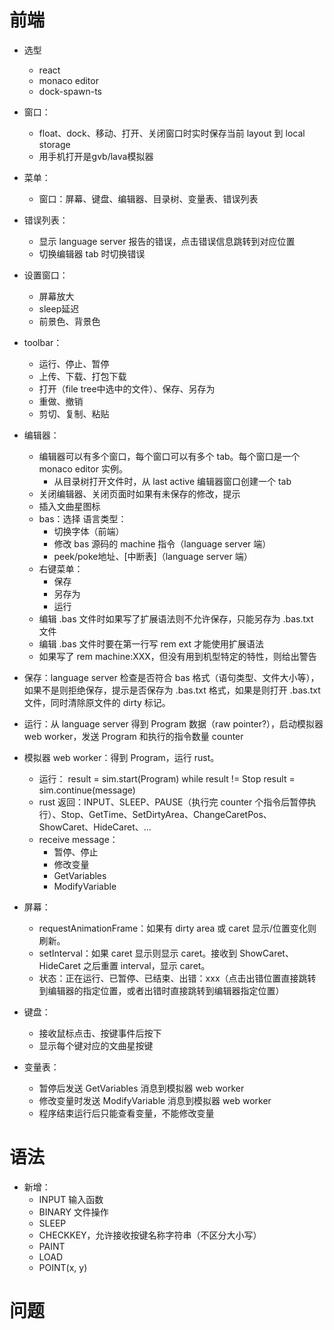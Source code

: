 # 前端
- 选型
    + react
    + monaco editor
    + dock-spawn-ts
    
- 窗口：
    + float、dock、移动、打开、关闭窗口时实时保存当前 layout 到 local storage
    + 用手机打开是gvb/lava模拟器
- 菜单：
    
    + 窗口：屏幕、键盘、编辑器、目录树、变量表、错误列表

- 错误列表：
    + 显示 language server 报告的错误，点击错误信息跳转到对应位置
    + 切换编辑器 tab 时切换错误
    
- 设置窗口：
    + 屏幕放大
    + sleep延迟
    + 前景色、背景色
    
- toolbar：
    + 运行、停止、暂停
    + 上传、下载、打包下载
    + 打开（file tree中选中的文件）、保存、另存为
    + 重做、撤销
    + 剪切、复制、粘贴

- 编辑器：
    + 编辑器可以有多个窗口，每个窗口可以有多个 tab。每个窗口是一个 monaco editor 实例。
        - 从目录树打开文件时，从 last active 编辑器窗口创建一个 tab
    + 关闭编辑器、关闭页面时如果有未保存的修改，提示
    + 插入文曲星图标
    + bas：选择 语言类型：
        - 切换字体（前端）
        - 修改 bas 源码的 machine 指令（language server 端）
        - peek/poke地址、\[中断表]（language server 端）
    + 右键菜单：
        - 保存
        - 另存为
        - 运行
    + 编辑 .bas 文件时如果写了扩展语法则不允许保存，只能另存为 .bas.txt 文件
    + 编辑 .bas 文件时要在第一行写 rem ext 才能使用扩展语法
    + 如果写了 rem machine:XXX，但没有用到机型特定的特性，则给出警告
    
- 保存：language server 检查是否符合 bas 格式（语句类型、文件大小等），如果不是则拒绝保存，提示是否保存为 .bas.txt 格式，如果是则打开 .bas.txt 文件，同时清除原文件的 dirty 标记。

- 运行：从 language server 得到 Program 数据（raw pointer?），启动模拟器 web worker，发送 Program 和执行的指令数量 counter

- 模拟器 web worker：得到 Program，运行 rust。
    + 运行：
        result = sim.start(Program)
        while result != Stop
            result = sim.continue(message)
    + rust 返回：INPUT、SLEEP、PAUSE（执行完 counter 个指令后暂停执行）、Stop、GetTime、SetDirtyArea、ChangeCaretPos、ShowCaret、HideCaret、...
    + receive message：
        - 暂停、停止
        - 修改变量
        - GetVariables
        - ModifyVariable
    
- 屏幕：
    + requestAnimationFrame：如果有 dirty area 或 caret 显示/位置变化则刷新。
    + setInterval：如果 caret 显示则显示 caret。接收到 ShowCaret、HideCaret 之后重置 interval，显示 caret。
    + 状态：正在运行、已暂停、已结束、出错：xxx（点击出错位置直接跳转到编辑器的指定位置，或者出错时直接跳转到编辑器指定位置）
    
- 键盘：
    + 接收鼠标点击、按键事件后按下
    + 显示每个键对应的文曲星按键
    
- 变量表：
    + 暂停后发送 GetVariables 消息到模拟器 web worker
    + 修改变量时发送 ModifyVariable 消息到模拟器 web worker
    + 程序结束运行后只能查看变量，不能修改变量

# 语法
- 新增：
    - INPUT 输入函数
    - BINARY 文件操作
    - SLEEP
    - CHECKKEY，允许接收按键名称字符串（不区分大小写）
    - PAINT
    - LOAD
    - POINT(x, y)

# 问题
